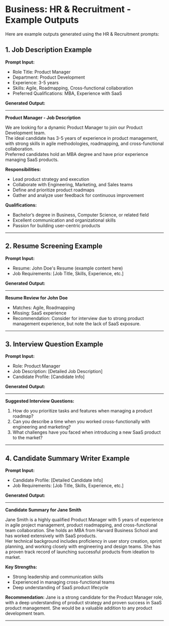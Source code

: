 # Business: HR & Recruitment - Example Outputs

Here are example outputs generated using the HR & Recruitment prompts:

## 1. Job Description Example

**Prompt Input:**
- Role Title: Product Manager
- Department: Product Development
- Experience: 3-5 years
- Skills: Agile, Roadmapping, Cross-functional collaboration
- Preferred Qualifications: MBA, Experience with SaaS

**Generated Output:**

---
**Product Manager - Job Description**

We are looking for a dynamic Product Manager to join our Product Development team.  
The ideal candidate has 3-5 years of experience in product management, with strong skills in agile methodologies, roadmapping, and cross-functional collaboration.  
Preferred candidates hold an MBA degree and have prior experience managing SaaS products.

**Responsibilities:**
- Lead product strategy and execution
- Collaborate with Engineering, Marketing, and Sales teams
- Define and prioritize product roadmaps
- Gather and analyze user feedback for continuous improvement

**Qualifications:**
- Bachelor’s degree in Business, Computer Science, or related field
- Excellent communication and organizational skills
- Passion for building user-centric products

---

## 2. Resume Screening Example

**Prompt Input:**
- Resume: John Doe's Resume (example content here)
- Job Requirements: [Job Title, Skills, Experience, etc.]

**Generated Output:**

---
**Resume Review for John Doe**

- Matches: Agile, Roadmapping
- Missing: SaaS experience
- Recommendation: Consider for interview due to strong product management experience, but note the lack of SaaS exposure.

---

## 3. Interview Question Example

**Prompt Input:**
- Role: Product Manager
- Job Description: [Detailed Job Description]
- Candidate Profile: [Candidate Info]

**Generated Output:**

---
**Suggested Interview Questions:**

1. How do you prioritize tasks and features when managing a product roadmap?
2. Can you describe a time when you worked cross-functionally with engineering and marketing?
3. What challenges have you faced when introducing a new SaaS product to the market?

---

## 4. Candidate Summary Writer Example

**Prompt Input:**
- Candidate Profile: [Detailed Candidate Info]
- Job Requirements: [Job Title, Skills, Experience, etc.]

**Generated Output:**

---
**Candidate Summary for Jane Smith**

Jane Smith is a highly qualified Product Manager with 5 years of experience in agile project management, product roadmapping, and cross-functional team collaboration. She holds an MBA from Harvard Business School and has worked extensively with SaaS products.  
Her technical background includes proficiency in user story creation, sprint planning, and working closely with engineering and design teams. She has a proven track record of launching successful products from ideation to market.

**Key Strengths:**
- Strong leadership and communication skills
- Experienced in managing cross-functional teams
- Deep understanding of SaaS product lifecycle

**Recommendation:**
Jane is a strong candidate for the Product Manager role, with a deep understanding of product strategy and proven success in SaaS product management. She would be a valuable addition to any product development team.

---
